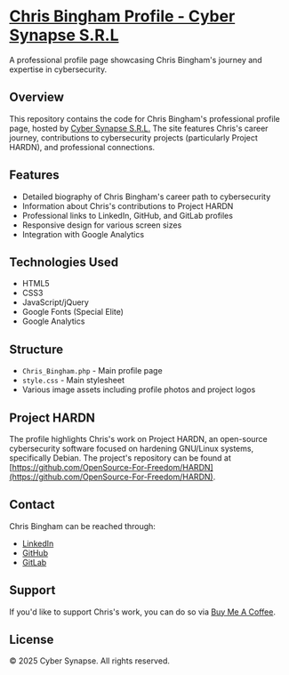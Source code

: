 # [Chris Bingham Profile - Cyber Synapse S.R.L](https://cybersynapse.ro/Chris_Bingham.php)

A professional profile page showcasing Chris Bingham's journey and expertise in cybersecurity.

## Overview

This repository contains the code for Chris Bingham's professional profile page, hosted by [Cyber Synapse S.R.L.](https://cybersynapse.ro/) The site features Chris's career journey, contributions to cybersecurity projects (particularly Project HARDN), and professional connections.

## Features

- Detailed biography of Chris Bingham's career path to cybersecurity
- Information about Chris's contributions to Project HARDN
- Professional links to LinkedIn, GitHub, and GitLab profiles
- Responsive design for various screen sizes
- Integration with Google Analytics

## Technologies Used

- HTML5
- CSS3
- JavaScript/jQuery
- Google Fonts (Special Elite)
- Google Analytics

## Structure

- `Chris_Bingham.php` - Main profile page
- `style.css` - Main stylesheet
- Various image assets including profile photos and project logos

## Project HARDN

The profile highlights Chris's work on Project HARDN, an open-source cybersecurity software focused on hardening GNU/Linux systems, specifically Debian. The project's repository can be found at 
<br>
[https://github.com/OpenSource-For-Freedom/HARDN](https://github.com/OpenSource-For-Freedom/HARDN).

## Contact

Chris Bingham can be reached through:
- [LinkedIn](http://www.linkedin.com/in/chris-bingham-info)
- [GitHub](https://github.com/LinuxUser255)
- [GitLab](https://gitlab.com/LinuxUser255)

## Support

If you'd like to support Chris's work, you can do so via [Buy Me A Coffee](https://buymeacoffee.com/chrisbingh8).

## License

© 2025 Cyber Synapse. All rights reserved.